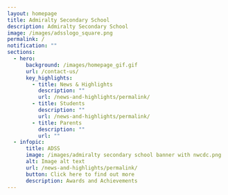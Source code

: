 ```yaml
---
layout: homepage
title: Admiralty Secondary School
description: Admiralty Secondary School
image: /images/adsslogo_square.png
permalink: /
notification: ""
sections:
  - hero:
      background: /images/homepage_gif.gif
      url: /contact-us/
      key_highlights:
        - title: News & Highlights
          description: ""
          url: /news-and-highlights/permalink/
        - title: Students
          description: ""
          url: /news-and-highlights/permalink/
        - title: Parents
          description: ""
          url: ""
  - infopic:
      title: ADSS
      image: /images/admiralty secondary school banner with nwcdc.png
      alt: Image alt text
      url: /news-and-highlights/permalink/
      button: Click here to find out more
      description: Awards and Achievements
---
```

